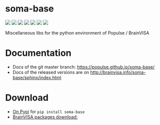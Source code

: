 # soma-base

[![](https://travis-ci.org/populse/soma-base.svg?branch=master)](https://travis-ci.org/populse/soma-base) [![](https://ci.appveyor.com/api/projects/status/ddfnffj4kq2msi1u?svg=true)](https://ci.appveyor.com/project/denisri/soma-base/branch/master) [![](https://codecov.io/github/populse/soma-base/coverage.svg?branch=master)](https://codecov.io/github/populse/soma-base) [![](https://img.shields.io/badge/license-CeCILL--B-blue.svg)](https://github.com/populse/soma-base/blob/master/LICENSE.en) [![](https://img.shields.io/pypi/v/soma-base.svg)](https://pypi.python.org/pypi/soma-base/)                                           [![](https://img.shields.io/badge/python-3.9%2C%203.10%2C%203.11%2C%203.12-yellow.svg)](#)                                                                      [![](https://img.shields.io/badge/platform-Linux%2C%20OSX%2C%20Windows-orange.svg)](#)

Miscellaneous libs for the python environment of Populse / BrainVISA

# Documentation

* Docs of the git master branch: https://populse.github.io/soma-base/
* Docs of the released versions are on http://brainvisa.info/soma-base/sphinx/index.html

# Download

* [On Pypi](https://pypi.org/project/soma-base/) for `pip install soma-base`
* [BrainVISA packages download:](http://brainvisa.info/web/download.html)
